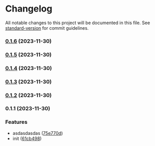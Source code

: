 # Changelog

All notable changes to this project will be documented in this file. See [standard-version](https://github.com/conventional-changelog/standard-version) for commit guidelines.

### [0.1.6](https://github.com/zzz1220/nextjs-dota2-web/compare/v0.1.5...v0.1.6) (2023-11-30)

### [0.1.5](https://github.com/zzz1220/nextjs-dota2-web/compare/v0.1.4...v0.1.5) (2023-11-30)

### [0.1.4](https://github.com/zzz1220/nextjs-dota2-web/compare/v0.1.3...v0.1.4) (2023-11-30)

### [0.1.3](https://github.com/zzz1220/nextjs-dota2-web/compare/v0.1.2...v0.1.3) (2023-11-30)

### [0.1.2](https://github.com/zzz1220/nextjs-dota2-web/compare/v0.1.1...v0.1.2) (2023-11-30)

### 0.1.1 (2023-11-30)


### Features

* asdasdasdas ([75e770d](https://github.com/zzz1220/nextjs-dota2-web/commit/75e770dbc4c57db7bcc7e8661a78f8dae1b5a366))
* init ([61cb498](https://github.com/zzz1220/nextjs-dota2-web/commit/61cb498444e753bc353444dd8d8ae0b8c0b2513c))
